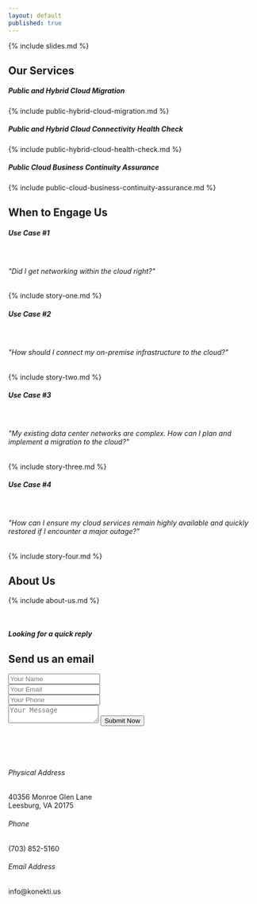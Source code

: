 ```yaml
---
layout: default
published: true
---
```

 
<section class="services-outer-area" id="home">
  <div class="main-banner">
    <a href="#" name="scroll-top-div"></a>
    <div class="overlay-mask">
      <div class="container">
        <!-- Start:Slider area -->
         {% include slides.md %}
        <!-- End:Slider area -->
      </div>
    </div>
  </div>
</section>
  <!-- =================================================
  Banner Area End -->
  <!-- Services Content Area  Start 
  ====================================================== -->
  <section class="about-text-outer-area" id="services">
    <!-- Start:Services content area-->
    <div class="container">
      <div class="content-area">
        <!-- Start:Left area-->
        <div class="col-md-12">
          <div class="main-title left-align">
              <h1>Our Services</h1>
          </div>
          <div class="text-box">
            <h5>Public and Hybrid Cloud Migration</h5>
            <p>
              {% include public-hybrid-cloud-migration.md %}
            </p>
            <p><h5>Public and Hybrid Cloud Connectivity Health Check</h5></p>
            <p>
              {% include public-hybrid-cloud-health-check.md %}
            </p>
            <p><h5>Public Cloud Business Continuity Assurance</h5></p>
            <p>
              {% include public-cloud-business-continuity-assurance.md %}
            </p>
          </div>
        </div>			
        <!-- End:Left area-->      
      </div>
    </div>
    <!-- End:Awesome Structure content area-->
  </section>
  <section class="about-text-outer-area" id="engage">
    <!-- Start:Engage content area-->
    <div class="container">
      <div class="content-area">
        <!-- Start:Left area-->
        <div class="col-md-12">
          <div class="main-title left-align">
              <h1>When to Engage Us</h1>
          </div>
          <div class="text-box">
              <p> <h5>Use Case #1</h5>
              <br><h6>"Did I get networking within the cloud right?"</h6>
              </p>
              <p> {% include story-one.md %} </p>
              <p> <h5>Use Case #2</h5> 
                  <br><h6>"How should I connect my on-premise infrastructure to the cloud?"</h6>
              </p>
              <p> {% include story-two.md %} </p>
              <p> <h5>Use Case #3</h5> 
                 <br><h6>"My existing data center networks are complex. How can I plan and implement a migration to the cloud?"</h6>
              </p>
              <p> {% include story-three.md %} </p>
              <p> <h5>Use Case #4</h5>
                <br><h6>"How can I ensure my cloud services remain highly available and quickly restored if I encounter a major outage?"</h6>
              </p>
              <p> {% include story-four.md %} </p>
          </div>
        </div>			
        <!-- End:Left area-->      
      </div>
    </div>
    <!-- End:Awesome Structure content area-->
  </section>
  <!-- =================================================
  When to Engage Us Content Area  End -->   
  <!-- Testimonials Area Start 
  ====================================================== -->
  <div style="display:none">
  <section class="testimonials-area-outer light-grey" id="testimonials">
  <div class="container">
    <div class="content-area">
      <div class="main-title">
        <h5><span>Meet our happy clients</span></h5>
        <h2>Testimonials</h2>
      </div>
      <!-- Start: Testimonials -->
      <div class="testimonials-detail-sec">
        <!-- Loop through testimonials -->
        {% for client in site.data.testimonials %}
        <div class="col-md-4">
          <div class="testimonial-member">
            <div class="testimonial-box">	
              <div class="text-box">
                <center>
                  <h5>{{ client.name }}</h5>
                  <h6>{{ client.location }}</h6>
                  <hr>
                  <p>{{ client.description }}</p>
                </center>
              </div>
            </div>
          </div>
        </div>
        {% endfor %}        
      </div>
    </div>
  </div>
  </section>
  </div>
  <section class="key-skills-outer-area" id="about">
    <div class="container">
      <div class="content-area"> 
        <div class="right-side col-md-6">
            <div class="main-title left-align">
              <h1>About Us</h1>
              <p> {% include about-us.md %} </p>
              <br>
            </div>
        </div>
        <!-- Start:Left area-->
        <div class="left-side col-md-6">
            <div class="img-holder">
                <img src="{{ site.baseurl }}/assets/aws-model.svg" alt=""> 
            </div>
        </div>
        <!-- End:Left area-->
      </div>
    </div>
  </section>
  <!-- =================================================
      Home Fun Fact Area Start 
  ====================================================== -->
  <section class="home-fun-fact-area-outer-sec">
      <div class="home-fun-fact-area">
          <div class="container">
              <div style="display:none" class="fun-fact-sec">
                  <!-- Start:Fun Fact Items -->
                  <ul class="fun-fact-items">
                      <!-- Loop through fun facts -->
                      {% for fact in site.data.facts %}
                      <li>
                          <div class="icon"><i class="fa fa-{{ fact.icon }}" aria-hidden="true"></i></div>
                          <div class="text">
                              <h2>{{ fact.number }}</h2>
                              <p>{{ fact.text }}Clients</p>
                          </div>	
                      </li>
                      {% endfor %}
                  </ul>
                  <!-- End:Fun Fact Items -->
              </div>
          </div>
          </div>
  </section>
  <!-- =================================================
   Content Area Start 
  ====================================================== -->
  <section class="contact-area-outer  "  id="contact-us">
  <div class="contact-form-sec ">
        <!-- Start: Form Area -->
          <div class="container">
              <div class="content-area clearfix">
                  <div class="main-title">
                    <h5>Looking for a quick reply</h5>
                      <h1>Send us an email</h1>
                  </div>
                  <div class="form-sec">
                      <form name="contact" action="https://formspree.io/{{ site.email }}" method="POST" id = 'enquire'>
                          <div class="col-md-4">
                              <input type="text" id="contact-name" name = 'Name' placeholder="Your Name" class="text-field-box ">
                          </div>
                          <div class="col-md-4">
                              <input type="text" id="contact-email" name="_replyto" placeholder="Your Email" class="text-field-box ">
                          </div>
                          <div class="col-md-4">
                              <input type="text" id="contact-number" name = 'Mobile' placeholder="Your Phone" class="text-field-box ">
                          </div>
                          <div class="col-md-12">
                              <textarea id="contact-msg" class="text-field-box" name = 'Message' placeholder="Your Message"></textarea>
                              <button name="contact" type="submit" id="contact-submit" class="button-medium">Submit Now</button>
                          </div>
                          <div class="error-item">
                              <div id="contact-loading" style="display: none;"> Email Sending... </div>
                              <div id="contact-success" style="display: none;"> 
                                  Your message sent sucessfully to our team and they will be in touch with you asap. 
                              </div>
                              <div id="contact-failed" style="display: none;"> 
                                  Error! Message sending failed, try again soon. 
                              </div>
                          </div> 
                      </form>
                  </div>	
              </div>
          </div> 
          <!-- End: Form Area -->
      </div>    
  <!-- Start:Contact Details Area -->
    <div class="contact-sec-contents">
      <div class="container"><br><br><br>
                <div class="contact-info">
                    <!-- Start:Phone Number -->
          <div class="col-md-4">
            <div class="features-box">
              <div class="features-icon"><i class="fa fa-building-o"></i></div>
              <div class="features-text">
                <h6>Physical Address</h6>
                <p>40356 Monroe Glen Lane<br>
                  Leesburg, VA 20175</p>
              </div>
            </div>
          </div>
                      <!-- End:Phone Number -->     
                      <!-- Start:Address -->
          <div class="col-md-4">
            <div class="features-box">
              <div class="features-icon"><i class="fa fa-phone"></i></div>
              <div class="features-text">
                <h6>Phone</h6>
                <p> (703) 852-5160</p>
              </div>
            </div>
          </div>
                      <!-- End:Address -->    
                      <!-- Start:Email -->
          <div class="col-md-4">
            <div class="features-box">
              <div class="features-icon"> <i class="fa fa-envelope-o"></i></div>
              <div class="features-text">
                <h6>Email Address</h6>
                <p> 
                   info@konekti.us
                </p>
              </div>
            </div>
          </div>
                      <!-- End:Email -->
        </div>
      </div>
    </div>
  <!-- End:Contact Details Area -->
      <!-- Start:
  <div class="map-area">
    <iframe src="https://www.google.com/maps/embed?pb=!1m14!1m8!1m3!1d14604.264638061977!2d90.37898279999999!3d23.7806583!3m2!1i1024!2i768!4f13.1!3m3!1m2!1s0x0%3A0x3ebb5b921e528ab!2z4Kas4Ka-4KaC4Kay4Ka-4Kam4KeH4Ka2IOCmrOCmv-CmruCmvuCmqCDgpqzgpr7gprngpr_gpqjgp4Ag4Kav4Ka-4Kam4KeB4KaY4Kaw!5e0!3m2!1sbn!2sbd!4v1494351475759" width="100%" height="290" frameborder="0" style="border:0" allowfullscreen></iframe>
  </div> 
  ================================================
  End:Map Area -->  
</section>
